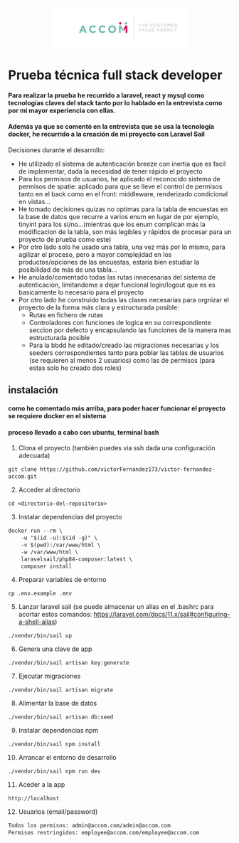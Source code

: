 
<p align="center">
    <img align="center" src="https://github.com/victorFernandez173/victor-fernandez-accom/blob/main/public/images/logo.png?raw=true" height="100" />
</p>


# Prueba técnica full stack developer

#### Para realizar la prueba he recurrido a laravel, react y mysql como tecnologías claves del stack tanto por lo hablado en la entrevista como por mi mayor experiencia con ellas.

#### Además ya que se comentó en la entrevista que se usa la tecnología docker, he recurrido a la creación de mi proyecto con Laravel Sail

Decisiones durante el desarrollo:

- He utilizado el sistema de autenticación breeze con inertia que es facil de implementar, dada la necesidad de tener rápido el proyecto
- Para los permisos de usuarios, he aplicado el reconocido sistema de permisos de spatie: aplicado para que se lleve el control de permisos tanto en el back como en el front: middleware, renderizado condicional en vistas...
- He tomado decisiones quizas no optimas para la tabla de encuestas en la base de datos que recurre a varios enum en lugar de por ejemplo, tinyint para los si/no...(mientras que los enum complican más la modificacion de la tabla, son más legibles y rápidos de procesar para un proyecto de prueba como este)
- Por otro lado solo he usado una tabla, una vez más por lo mismo, para agilizar el proceso, pero a mayor complejidad en los productos/opciones de las encuestas, estaría bien estudiar la posibilidad de más de una tabla...
- He anulado/comentado todas las rutas innecesarias del sistema de autenticación, limitandome a dejar funcional login/logout que es es basicamente lo necesario para el proyecto
- Por otro lado he construido todas las clases necesarias para orgnizar el proyecto de la forma más clara y estructurada posible: 
    - Rutas en fichero de rutas
    - Controladores con funciones de logica en su correspondiente seccion por defecto y encapsulando las funciones de la manera mas estructurada posible
    - Para la bbdd he editado/creado las migraciones necesarias y los seeders correspondientes tanto para poblar las tablas de usuarios (se requieren al menos 2 usuarios) como las de permisos (para estas solo he creado dos roles)


## instalación
#### como he comentado más arriba, para poder hacer funcionar el proyecto se requiere docker en el sistema
#### proceso llevado a cabo con ubuntu, terminal bash

1. Clona el proyecto (también puedes via ssh dada una configuración adecuada)
```
git clone https://github.com/victorFernandez173/victor-fernandez-accom.git
```
2. Acceder al directorio
```
cd <directorio-del-repositorio>
```
3. Instalar dependencias del proyecto
```
docker run --rm \
    -u "$(id -u):$(id -g)" \
    -v $(pwd):/var/www/html \
    -w /var/www/html \
    laravelsail/php84-composer:latest \
    composer install
```
4. Preparar variables de entorno
```
cp .env.example .env
```
5. Lanzar laravel sail (se puede almacenar un alias en el .bashrc para acortar estos comandos: https://laravel.com/docs/11.x/sail#configuring-a-shell-alias)
```
./vendor/bin/sail up
```
6. Genera una clave de app
```
./vendor/bin/sail artisan key:generate
```
7. Ejecutar migraciones
```
./vendor/bin/sail artisan migrate
``` 
8. Alimentar la base de datos
```
./vendor/bin/sail artisan db:seed
```
9. Instalar dependencias npm
```
./vendor/bin/sail npm install
```
10. Arrancar el entorno de desarrollo
```
./vendor/bin/sail npm run dev
```
11. Aceder a la app
```
http://localhost
```
12. Usuarios (email/password)
```
Todos los permisos: admin@accom.com/admin@accom.com
Permisos restringidos: employee@accom.com/employee@accom.com
```
